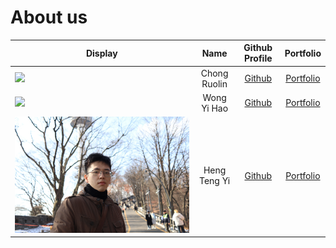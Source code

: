 # About us

Display |     Name     | Github Profile | Portfolio 
--------|:------------:|:--------------:|:---------:
![](https://via.placeholder.com/100.png?text=Photo) | Chong Ruolin | [Github](https://github.com/CRL006) | [Portfolio](CRL006)
![](https://via.placeholder.com/100.png?text=Photo) | Wong Yi Hao | [Github](https://github.com/wongyihao0506) | [Portfolio](wongyihao0506)
![](./img/hty2003.JPG) | Heng Teng Yi | [Github](https://github.com/HTY2003) | [Portfolio](hty2003)
